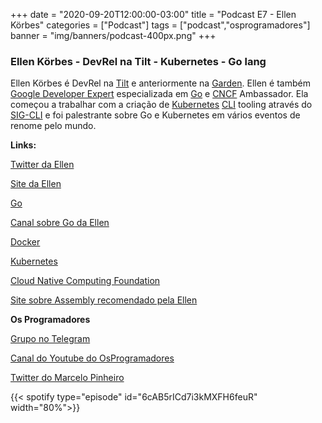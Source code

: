 +++
date = "2020-09-20T12:00:00-03:00"
title = "Podcast E7 - Ellen Körbes"
categories = ["Podcast"]
tags = ["podcast","osprogramadores"]
banner = "img/banners/podcast-400px.png"
+++

### Ellen Körbes - DevRel na Tilt - Kubernetes - Go lang

Ellen Körbes é DevRel na [Tilt](https://tilt.dev/) e anteriormente na [Garden](https://garden.io/). Ellen é também [Google Developer Expert](https://developers.google.com/community/experts) especializada em [Go](https://golang.org/) e [CNCF](https://www.cncf.io/) Ambassador. Ela começou a trabalhar com a criação de [Kubernetes](https://kubernetes.io/) [CLI](https://en.wikipedia.org/wiki/Command-line_interface) tooling através do [SIG-CLI](https://github.com/kubernetes/community/tree/master/sig-cli) e foi palestrante sobre Go e Kubernetes em vários eventos de renome pelo mundo.


**Links:**

[Twitter da Ellen](https://twitter.com/ellenkorbes)

[Site da Ellen](http://ellenkorbes.com/)

[Go](https://golang.org/)

[Canal sobre Go da Ellen](https://www.youtube.com/playlist?list=PLCKpcjBB_VlBsxJ9IseNxFllf-UFEXOdg)

[Docker](https://www.docker.com/)

[Kubernetes](https://kubernetes.io/)

[Cloud Native Computing Foundation](https://www.cncf.io/)

[Site sobre Assembly recomendado pela Ellen](https://dwheeler.com/6502/oneelkruns/asm1step.html)


**Os Programadores**

[Grupo no Telegram](https://t.me/osprogramadores)

[Canal do Youtube do OsProgramadores](https://www.youtube.com/channel/UCt_YNYGl6K5yNXlXEQDdwWg?view_as=subscriber)

[Twitter do Marcelo Pinheiro](https://twitter.com/mpinheir)


{{< spotify type="episode" id="6cAB5rICd7i3kMXFH6feuR" width="80%">}}